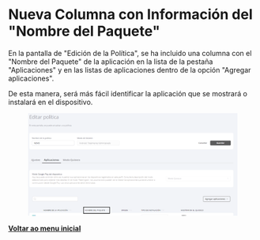 # Nueva Columna con Información del "Nombre del Paquete"

En la pantalla de "Edición de la Política", se ha incluido una columna con el "Nombre del Paquete" de la aplicación en la lista de la pestaña "Aplicaciones" y en las listas de aplicaciones dentro de la opción "Agregar aplicaciones".&#x20;

De esta manera, será más fácil identificar la aplicación que se mostrará o instalará en el dispositivo.

<figure><img src="../../.gitbook/assets/Captura de tela 2024-04-04 135039.png" alt=""><figcaption></figcaption></figure>

[**Voltar ao menu inicial**](./)
